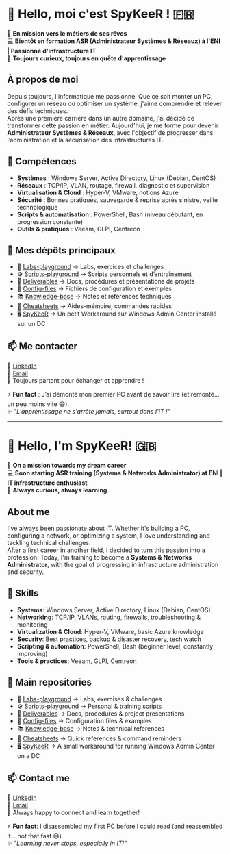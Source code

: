 # 👋 Hello, moi c'est SpyKeeR ! 🇫🇷

🎯 **En mission vers le métiers de ses rêves**  
💻 **Bientôt en formation ASR (Administrateur Systèmes & Réseaux) à l'ENI | Passionné d'infrastructure IT**  
🚀 **Toujours curieux, toujours en quête d'apprentissage**  

## À propos de moi  

Depuis toujours, l'informatique me passionne. Que ce soit monter un PC, configurer un réseau ou optimiser un système, j'aime comprendre et relever des défis techniques.  
Après une première carrière dans un autre domaine, j'ai décidé de transformer cette passion en métier. Aujourd'hui, je me forme pour devenir **Administrateur Systèmes & Réseaux**, avec l'objectif de progresser dans l’administration et la sécurisation des infrastructures IT.  

## 🔧 Compétences  

- **Systèmes** : Windows Server, Active Directory, Linux (Debian, CentOS)  
- **Réseaux** : TCP/IP, VLAN, routage, firewall, diagnostic et supervision  
- **Virtualisation & Cloud** : Hyper-V, VMware, notions Azure  
- **Sécurité** : Bonnes pratiques, sauvegarde & reprise après sinistre, veille technologique  
- **Scripts & automatisation** : PowerShell, Bash (niveau débutant, en progression constante)  
- **Outils & pratiques** : Veeam, GLPI, Centreon 

## 📂 Mes dépôts principaux  

- 🧪 [Labs-playground](https://github.com/SpyKeeR/Labs-playground) → Labs, exercices et challenges  
- ⚙️ [Scripts-playground](https://github.com/SpyKeeR/Scripts-playground) → Scripts personnels et d’entraînement  
- 📑 [Deliverables](https://github.com/SpyKeeR/Deliverables) → Docs, procédures et présentations de projets  
- 🔧 [Config-files](https://github.com/SpyKeeR/Config-files) → Fichiers de configuration et exemples  
- 📚 [Knowledge-base](https://github.com/SpyKeeR/Knowledge-base) → Notes et références techniques  
- 📝 [Cheatsheets](https://github.com/SpyKeeR/Cheatsheets) → Aides-mémoire, commandes rapides  
- 🖥️ [SpyKeeR](https://github.com/SpyKeeR/WAC-on-DC-ADCredSSP) → Un petit Workaround sur Windows Admin Center installé sur un DC

## 📫 Me contacter  

💼 [LinkedIn](https://www.linkedin.com/in/maximechenaud)  
📧 [Email](mailto:spykeer@gmail.com)  
🚀 Toujours partant pour échanger et apprendre !  


⚡ **Fun fact** : J’ai démonté mon premier PC avant de savoir lire (et remonté… un peu moins vite 😅).  
✨ _"L'apprentissage ne s'arrête jamais, surtout dans l'IT !"_  

---

# 👋 Hello, I'm SpyKeeR! 🇬🇧

🎯 **On a mission towards my dream career**  
💻 **Soon starting ASR training (Systems & Networks Administrator) at ENI | IT infrastructure enthusiast**  
🚀 **Always curious, always learning**  

## About me  

I've always been passionate about IT. Whether it's building a PC, configuring a network, or optimizing a system, I love understanding and tackling technical challenges.  
After a first career in another field, I decided to turn this passion into a profession. Today, I'm training to become a **Systems & Networks Administrator**, with the goal of progressing in infrastructure administration and security.  

## 🔧 Skills  

- **Systems**: Windows Server, Active Directory, Linux (Debian, CentOS)  
- **Networking**: TCP/IP, VLANs, routing, firewalls, troubleshooting & monitoring  
- **Virtualization & Cloud**: Hyper-V, VMware, basic Azure knowledge  
- **Security**: Best practices, backup & disaster recovery, tech watch  
- **Scripting & automation**: PowerShell, Bash (beginner level, constantly improving)  
- **Tools & practices**: Veeam, GLPI, Centreon  

## 📂 Main repositories  

- 🧪 [Labs-playground](https://github.com/SpyKeeR/Labs-playground) → Labs, exercises & challenges  
- ⚙️ [Scripts-playground](https://github.com/SpyKeeR/Scripts-playground) → Personal & training scripts  
- 📑 [Deliverables](https://github.com/SpyKeeR/Deliverables) → Docs, procedures & project presentations  
- 🔧 [Config-files](https://github.com/SpyKeeR/Config-files) → Configuration files & examples  
- 📚 [Knowledge-base](https://github.com/SpyKeeR/Knowledge-base) → Notes & technical references  
- 📝 [Cheatsheets](https://github.com/SpyKeeR/Cheatsheets) → Quick references & command reminders  
- 🖥️ [SpyKeeR](https://github.com/SpyKeeR/WAC-on-DC-ADCredSSP) → A small workaround for running Windows Admin Center on a DC  

## 📫 Contact me  

💼 [LinkedIn](https://www.linkedin.com/in/maximechenaud)  
📧 [Email](mailto:spykeer@gmail.com)  
🚀 Always happy to connect and learn together!  

⚡ **Fun fact**: I disassembled my first PC before I could read (and reassembled it… not that fast 😅).  
✨ _"Learning never stops, especially in IT!"_  
